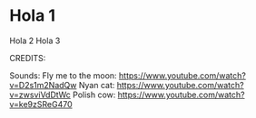 # Hola 1
Hola 2
Hola 3

CREDITS:

Sounds:
Fly me to the moon: https://www.youtube.com/watch?v=D2s1m2NadQw
Nyan cat: https://www.youtube.com/watch?v=zwsviVdDtWc
Polish cow: https://www.youtube.com/watch?v=ke9zSReG470
